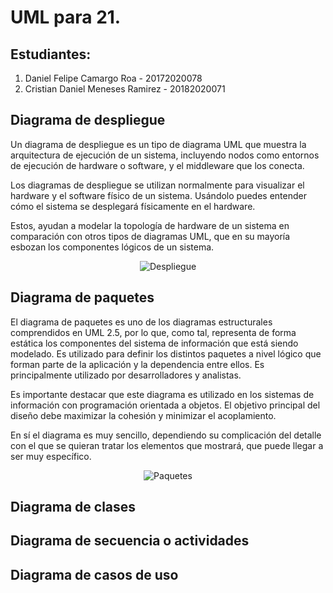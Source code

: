 # UML para 21.

## Estudiantes:

1) Daniel Felipe Camargo Roa - 20172020078
2) Cristian Daniel Meneses Ramirez - 20182020071

## Diagrama de despliegue
Un diagrama de despliegue es un tipo de diagrama UML que muestra la arquitectura de ejecución de un sistema, incluyendo nodos como entornos de ejecución de hardware o software, y el middleware que los conecta.

Los diagramas de despliegue se utilizan normalmente para visualizar el hardware y el software físico de un sistema. Usándolo puedes entender cómo el sistema se desplegará físicamente en el hardware.

Estos, ayudan a modelar la topología de hardware de un sistema en comparación con otros tipos de diagramas UML, que en su mayoría esbozan los componentes lógicos de un sistema.

<p align="center"> 
    <img src="https://user-images.githubusercontent.com/36264295/134115455-8f01b304-3b33-476a-8f3f-c3257c01fe98.png" alt="Despliegue">
 </p>

## Diagrama de paquetes
El diagrama de paquetes es uno de los diagramas estructurales comprendidos en UML 2.5, por lo que, como tal, representa de forma estática los componentes del sistema de información que está siendo modelado. Es utilizado para definir los distintos paquetes a nivel lógico que forman parte de la aplicación y la dependencia entre ellos. Es principalmente utilizado por desarrolladores y analistas.

Es importante destacar que este diagrama es utilizado en los sistemas de información con programación orientada a objetos. El objetivo principal del diseño debe maximizar la cohesión y minimizar el acoplamiento.

En sí el diagrama es muy sencillo, dependiendo su complicación del detalle con el que se quieran tratar los elementos que mostrará, que puede llegar a ser muy específico.

<p align="center"> 
    <img src="https://user-images.githubusercontent.com/36264295/134115928-9724a6c6-4813-4699-8dba-2849a4e5f6d2.png" alt="Paquetes">
 </p>
 
## Diagrama de clases

## Diagrama de secuencia o actividades

## Diagrama de casos de uso
